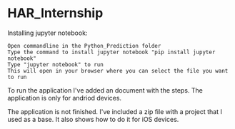 # HAR_Internship

Installing jupyter notebook:

	Open commandline in the Python_Prediction folder
    Type the command to install jupyter notebook "pip install jupyter notebook"
    Type "jupyter notebook" to run
    This will open in your browser where you can select the file you want to run

To run the application I've added an document with the steps.
The application is only for andriod devices.

The application is not finished. I've included a zip file with a project that I used as a base. It also shows how to do it for iOS devices.
